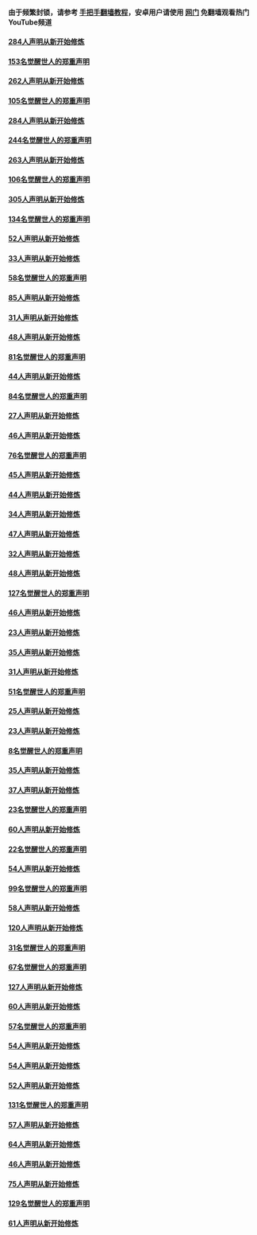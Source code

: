 #### 由于频繁封锁，请参考 [手把手翻墙教程](https://github.com/gfw-breaker/guides/wiki/)，安卓用户请使用 [网门](https://github.com/gfw-breaker/nogfw/blob/master/dl.md?t=04141101) 免翻墙观看热门YouTube频道 

#### [284人声明从新开始修炼](../pages/91/423296.md?t=04141101) 

#### [153名觉醒世人的郑重声明](../pages/91/423295.md?t=04141101) 

#### [262人声明从新开始修炼](../pages/91/423004.md?t=04141101) 

#### [105名觉醒世人的郑重声明](../pages/91/423003.md?t=04141101) 

#### [284人声明从新开始修炼](../pages/91/422707.md?t=04141101) 

#### [244名觉醒世人的郑重声明](../pages/91/422706.md?t=04141101) 

#### [263人声明从新开始修炼](../pages/91/422553.md?t=04141101) 

#### [106名觉醒世人的郑重声明](../pages/91/422552.md?t=04141101) 

#### [305人声明从新开始修炼](../pages/91/422153.md?t=04141101) 

#### [134名觉醒世人的郑重声明](../pages/91/422152.md?t=04141101) 

#### [52人声明从新开始修炼](../pages/91/421846.md?t=04141101) 

#### [33人声明从新开始修炼](../pages/91/421804.md?t=04141101) 

#### [58名觉醒世人的郑重声明](../pages/91/421845.md?t=04141101) 

#### [85人声明从新开始修炼](../pages/91/421769.md?t=04141101) 

#### [31人声明从新开始修炼](../pages/91/421763.md?t=04141101) 

#### [48人声明从新开始修炼](../pages/91/421605.md?t=04141101) 

#### [81名觉醒世人的郑重声明](../pages/91/421656.md?t=04141101) 

#### [44人声明从新开始修炼](../pages/91/421544.md?t=04141101) 

#### [84名觉醒世人的郑重声明](../pages/91/421543.md?t=04141101) 

#### [27人声明从新开始修炼](../pages/91/421465.md?t=04141101) 

#### [46人声明从新开始修炼](../pages/91/421454.md?t=04141101) 

#### [76名觉醒世人的郑重声明](../pages/91/421453.md?t=04141101) 

#### [45人声明从新开始修炼](../pages/91/421452.md?t=04141101) 

#### [44人声明从新开始修炼](../pages/91/421422.md?t=04141101) 

#### [34人声明从新开始修炼](../pages/91/421322.md?t=04141101) 

#### [47人声明从新开始修炼](../pages/91/421264.md?t=04141101) 

#### [32人声明从新开始修炼](../pages/91/421225.md?t=04141101) 

#### [48人声明从新开始修炼](../pages/91/421202.md?t=04141101) 

#### [127名觉醒世人的郑重声明](../pages/91/421224.md?t=04141101) 

#### [46人声明从新开始修炼](../pages/91/421203.md?t=04141101) 

#### [23人声明从新开始修炼](../pages/91/421138.md?t=04141101) 

#### [35人声明从新开始修炼](../pages/91/421122.md?t=04141101) 

#### [31人声明从新开始修炼](../pages/91/421081.md?t=04141101) 

#### [51名觉醒世人的郑重声明](../pages/91/421080.md?t=04141101) 

#### [25人声明从新开始修炼](../pages/91/421020.md?t=04141101) 

#### [23人声明从新开始修炼](../pages/91/420884.md?t=04141101) 

#### [8名觉醒世人的郑重声明](../pages/91/420883.md?t=04141101) 

#### [35人声明从新开始修炼](../pages/91/420809.md?t=04141101) 

#### [37人声明从新开始修炼](../pages/91/420766.md?t=04141101) 

#### [23名觉醒世人的郑重声明](../pages/91/420765.md?t=04141101) 

#### [60人声明从新开始修炼](../pages/91/420727.md?t=04141101) 

#### [22名觉醒世人的郑重声明](../pages/91/420726.md?t=04141101) 

#### [54人声明从新开始修炼](../pages/91/420529.md?t=04141101) 

#### [99名觉醒世人的郑重声明](../pages/91/420528.md?t=04141101) 

#### [58人声明从新开始修炼](../pages/91/420198.md?t=04141101) 

#### [120人声明从新开始修炼](../pages/91/420141.md?t=04141101) 

#### [31名觉醒世人的郑重声明](../pages/91/420197.md?t=04141101) 

#### [67名觉醒世人的郑重声明](../pages/91/420140.md?t=04141101) 

#### [127人声明从新开始修炼](../pages/91/420082.md?t=04141101) 

#### [60人声明从新开始修炼](../pages/91/420081.md?t=04141101) 

#### [57名觉醒世人的郑重声明](../pages/91/420080.md?t=04141101) 

#### [54人声明从新开始修炼](../pages/91/419533.md?t=04141101) 

#### [54人声明从新开始修炼](../pages/91/419532.md?t=04141101) 

#### [52人声明从新开始修炼](../pages/91/419531.md?t=04141101) 

#### [131名觉醒世人的郑重声明](../pages/91/419530.md?t=04141101) 

#### [57人声明从新开始修炼](../pages/91/419430.md?t=04141101) 

#### [64人声明从新开始修炼](../pages/91/419429.md?t=04141101) 

#### [46人声明从新开始修炼](../pages/91/419428.md?t=04141101) 

#### [75人声明从新开始修炼](../pages/91/419427.md?t=04141101) 

#### [129名觉醒世人的郑重声明](../pages/91/419426.md?t=04141101) 

#### [61人声明从新开始修炼](../pages/91/419198.md?t=04141101) 

